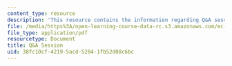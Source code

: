 ```yaml
---
content_type: resource
description: 'This resource contains the information regarding Q&A session. '
file: /media/https%3A/open-learning-course-data-rc.s3.amazonaws.com/ec-716-d-lab-waste-fall-2015/38fc10cf42195acd52841fb52d08c6bc_MITEC_716F15_QA.pdf
file_type: application/pdf
resourcetype: Document
title: Q&A Session
uid: 38fc10cf-4219-5acd-5284-1fb52d08c6bc
---
```

